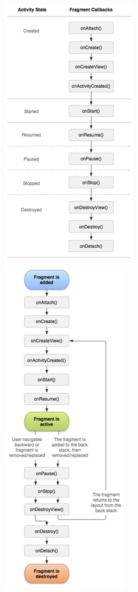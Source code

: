 
![](../../../photo/Pasted%20image%2020250311185228.png)

![](../../../photo/Pasted%20image%2020250311185217.png)